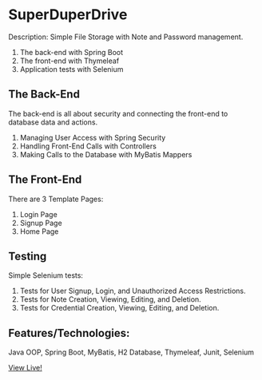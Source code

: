 # SuperDuperDrive
Description: Simple File Storage with Note and Password management.


1. The back-end with Spring Boot
2. The front-end with Thymeleaf
3. Application tests with Selenium

## The Back-End

The back-end is all about security and connecting the front-end to database data and actions.
1. Managing User Access with Spring Security
2. Handling Front-End Calls with Controllers
3. Making Calls to the Database with MyBatis Mappers

## The Front-End

There are 3 Template Pages:

1. Login Page
2. Signup Page
3. Home Page

## Testing

Simple Selenium tests:

1. Tests for User Signup, Login, and Unauthorized Access Restrictions.
2. Tests for Note Creation, Viewing, Editing, and Deletion.
3. Tests for Credential Creation, Viewing, Editing, and Deletion.

## Features/Technologies:
Java OOP, Spring Boot, MyBatis, H2 Database, Thymeleaf, Junit, Selenium

<a href="http://matt.zapto.org:49161" target="_blank">View Live!</a>
